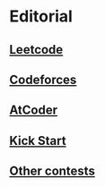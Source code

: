 # Editorial

## [Leetcode](./leetcode/)

## [Codeforces](./codeforces/)

## [AtCoder](./atcoder/)

## [Kick Start](./kick-start/)

## [Other contests](./others/)
